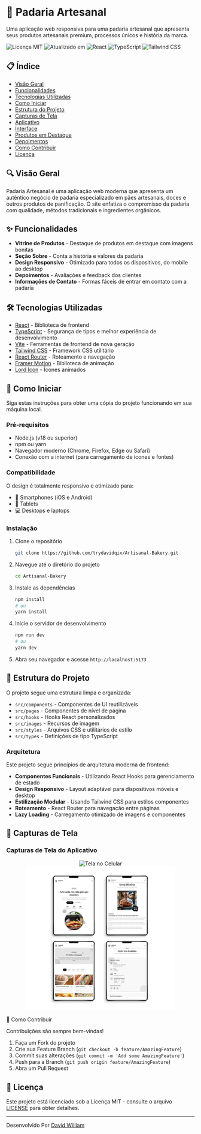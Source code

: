 # 🥐 Padaria Artesanal

Uma aplicação web responsiva para uma padaria artesanal que apresenta seus produtos artesanais premium, processos únicos e história da marca.

![Licença MIT](https://img.shields.io/badge/Licença-MIT-green.svg)
![Atualizado em](https://img.shields.io/badge/Atualizado_em-11_de_maio_2025-blue.svg)
![React](https://img.shields.io/badge/React-18.2.0-61DAFB?logo=react&logoColor=white)
![TypeScript](https://img.shields.io/badge/TypeScript-5.0-3178C6?logo=typescript&logoColor=white)
![Tailwind CSS](https://img.shields.io/badge/Tailwind-3.3-38B2AC?logo=tailwind-css&logoColor=white)

## 📋 Índice

- [Visão Geral](#-visão-geral)
- [Funcionalidades](#-funcionalidades)
- [Tecnologias Utilizadas](#️-tecnologias-utilizadas)
- [Como Iniciar](#-como-iniciar)
- [Estrutura do Projeto](#-estrutura-do-projeto)
- [Capturas de Tela](#-capturas-de-tela)
- [Aplicativo](#capturas-de-tela-do-aplicativo)
- [Interface](#interface-da-aplicação)
- [Produtos em Destaque](#produtos-em-destaque)
- [Depoimentos](#depoimentos)
- [Como Contribuir](#-como-contribuir)
- [Licença](#-licença)

## 🔍 Visão Geral

Padaria Artesanal é uma aplicação web moderna que apresenta um autêntico negócio de padaria especializado em pães artesanais, doces e outros produtos de panificação. O site enfatiza o compromisso da padaria com qualidade, métodos tradicionais e ingredientes orgânicos.

## ✨ Funcionalidades

- **Vitrine de Produtos** - Destaque de produtos em destaque com imagens bonitas
- **Seção Sobre** - Conta a história e valores da padaria
- **Design Responsivo** - Otimizado para todos os dispositivos, do mobile ao desktop
- **Depoimentos** - Avaliações e feedback dos clientes
- **Informações de Contato** - Formas fáceis de entrar em contato com a padaria

## 🛠️ Tecnologias Utilizadas

- [React](https://reactjs.org/) - Biblioteca de frontend
- [TypeScript](https://www.typescriptlang.org/) - Segurança de tipos e melhor experiência de desenvolvimento
- [Vite](https://vitejs.dev/) - Ferramentas de frontend de nova geração
- [Tailwind CSS](https://tailwindcss.com/) - Framework CSS utilitário
- [React Router](https://reactrouter.com/) - Roteamento e navegação
- [Framer Motion](https://www.framer.com/motion/) - Biblioteca de animação
- [Lord Icon](https://lordicon.com/) - Ícones animados

## 🚀 Como Iniciar

Siga estas instruções para obter uma cópia do projeto funcionando em sua máquina local.

### Pré-requisitos

- Node.js (v18 ou superior)
- npm ou yarn
- Navegador moderno (Chrome, Firefox, Edge ou Safari)
- Conexão com a internet (para carregamento de ícones e fontes)

### Compatibilidade

O design é totalmente responsivo e otimizado para:
- 📱 Smartphones (iOS e Android)
- 📲 Tablets
- 💻 Desktops e laptops

### Instalação

1. Clone o repositório

   ```bash
   git clone https://github.com/trydavidqix/Artisanal-Bakery.git
   ```

2. Navegue até o diretório do projeto

   ```bash
   cd Artisanal-Bakery
   ```

3. Instale as dependências

   ```bash
   npm install
   # ou
   yarn install
   ```

4. Inicie o servidor de desenvolvimento

   ```bash
   npm run dev
   # ou
   yarn dev
   ```

5. Abra seu navegador e acesse `http://localhost:5173`

## 📁 Estrutura do Projeto

O projeto segue uma estrutura limpa e organizada:

- `src/components` - Componentes de UI reutilizáveis
- `src/pages` - Componentes de nível de página
- `src/hooks` - Hooks React personalizados
- `src/images` - Recursos de imagem
- `src/styles` - Arquivos CSS e utilitários de estilo
- `src/types` - Definições de tipo TypeScript

### Arquitetura

Este projeto segue princípios de arquitetura moderna de frontend:

- **Componentes Funcionais** - Utilizando React Hooks para gerenciamento de estado
- **Design Responsivo** - Layout adaptável para dispositivos móveis e desktop
- **Estilização Modular** - Usando Tailwind CSS para estilos componentes
- **Roteamento** - React Router para navegação entre páginas
- **Lazy Loading** - Carregamento otimizado de imagens e componentes

## 📸 Capturas de Tela

### Capturas de Tela do Aplicativo

<div align="center">
  <img src="./src/images/cel.webp" width="400" alt="Tela no Celular" />
  <img src="./src/images/tablet.webp" width="400" alt="Tela no Tablet" />
</div>

👥 Como Contribuir

Contribuições são sempre bem-vindas!

1. Faça um Fork do projeto
2. Crie sua Feature Branch (`git checkout -b feature/AmazingFeature`)
3. Commit suas alterações (`git commit -m 'Add some AmazingFeature'`)
4. Push para a Branch (`git push origin feature/AmazingFeature`)
5. Abra um Pull Request

## 📄 Licença

Este projeto está licenciado sob a Licença MIT - consulte o arquivo [LICENSE](LICENSE) para obter detalhes.

---

Desenvolvido Por [David William](https://github.com/trydavidqix)
